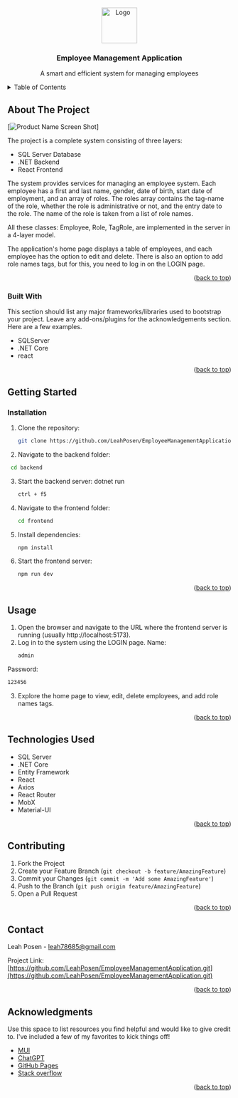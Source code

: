 <!-- Improved compatibility of back to top link: See: https://github.com/othneildrew/Best-README-Template/pull/73 -->
<a name="readme-top"></a>
<!--
*** Thanks for checking out the Best-README-Template. If you have a suggestion
*** that would make this better, please fork the repo and create a pull request
*** or simply open an issue with the tag "enhancement".
*** Don't forget to give the project a star!
*** Thanks again! Now go create something AMAZING! :D
-->



<!-- PROJECT SHIELDS -->
<!--
*** I'm using markdown "reference style" links for readability.
*** Reference links are enclosed in brackets [ ] instead of parentheses ( ).
*** See the bottom of this document for the declaration of the reference variables
*** for contributors-url, forks-url, etc. This is an optional, concise syntax you may use.
*** https://www.markdownguide.org/basic-syntax/#reference-style-links
-->

<!-- PROJECT LOGO -->
<br />
<div align="center">
  <a href="https://github.com/LeahPosen/EmployeeManagementApplication">
    <img src="https://img.freepik.com/free-vector/cartoon-man-sitting-home-with-laptop_74855-6963.jpg?w=1480&t=st=1712667643~exp=1712668243~hmac=63082fddd6bd98ac338162c512512d0e7c029e8ea7f822ad030ce017f0091c7f" alt="Logo" width="80" height="80">
  </a>

  <h3 align="center">Employee Management Application</h3>

  <p align="center">
     A smart and efficient system for managing employees    <br />
  </p>
</div>



<!-- TABLE OF CONTENTS -->
<details>
  <summary>Table of Contents</summary>
  <ol>
    <li>
      <a href="#about-the-project">About The Project</a>
      <ul>
        <li><a href="#built-with">Built With</a></li>
      </ul>
    </li>
    <li>
      <a href="#getting-started">Getting Started</a>
      <ul>
        <li><a href="#prerequisites">Prerequisites</a></li>
        <li><a href="#installation">Installation</a></li>
      </ul>
    </li>
    <li><a href="#usage">Usage</a></li>
    <li><a href="#technologies-used">Technologies Used</a></li>
    <li><a href="#contributing">Contributing</a></li>
    <li><a href="#contact">Contact</a></li>
    <li><a href="#acknowledgments">Acknowledgments</a></li>
  </ol>
</details>



<!-- ABOUT THE PROJECT -->
## About The Project

[![Product Name Screen Shot][product-screenshot]]

The project is a complete system consisting of three layers:

 * SQL Server Database
 * .NET Backend
 * React Frontend

The system provides services for managing an employee system. Each employee has a first and last name, gender, date of birth, start date of employment, and an array of roles. The roles array contains the tag-name of the role, whether the role is administrative or not, and the entry date to the role. The name of the role is taken from a list of role names.

All these classes: Employee, Role, TagRole, are implemented in the server in a 4-layer model.

The application's home page displays a table of employees, and each employee has the option to edit and delete. There is also an option to add role names tags, but for this, you need to log in on the LOGIN page.
<p align="right">(<a href="#readme-top">back to top</a>)</p>



### Built With

This section should list any major frameworks/libraries used to bootstrap your project. Leave any add-ons/plugins for the acknowledgements section. Here are a few examples.

<!-- * [![SQLServer][SQLServer]][SQLServer-url]
* [![.NET][.NER]][.NET-url]
* [![React][React.js]][React-url] -->
* SQLServer
* .NET Core
* react
<p align="right">(<a href="#readme-top">back to top</a>)</p>



<!-- GETTING STARTED -->
## Getting Started

### Installation

1. Clone the repository:
   ```sh
   git clone https://github.com/LeahPosen/EmployeeManagementApplication.git
   ```
2. Navigate to the backend folder:
  ```sh
   cd backend
   ```
3. Start the backend server: dotnet run
   ```sh
   ctrl + f5
   ```
4. Navigate to the frontend folder:
   ```sh
   cd frontend
     ```
5. Install dependencies:
   ```sh
   npm install
     ```
6. Start the frontend server:
   ```sh
   npm run dev
   ```
<p align="right">(<a href="#readme-top">back to top</a>)</p>



<!-- USAGE EXAMPLES -->
## Usage

1. Open the browser and navigate to the URL where the frontend server is running (usually http://localhost:5173).
2. Log in to the system using the LOGIN page.
   Name:
   ```sh
   admin
   ```
  Password:
   ```sh
   123456
   ```

3. Explore the home page to view, edit, delete employees, and add role names tags.
<p align="right">(<a href="#readme-top">back to top</a>)</p>



<!-- ROADMAP -->
## Technologies Used

- SQL Server
- .NET Core
- Entity Framework
- React
- Axios
- React Router
- MobX
- Material-UI


<p align="right">(<a href="#readme-top">back to top</a>)</p>



<!-- CONTRIBUTING -->
## Contributing

1. Fork the Project
2. Create your Feature Branch (`git checkout -b feature/AmazingFeature`)
3. Commit your Changes (`git commit -m 'Add some AmazingFeature'`)
4. Push to the Branch (`git push origin feature/AmazingFeature`)
5. Open a Pull Request

<p align="right">(<a href="#readme-top">back to top</a>)</p>



<!-- CONTACT -->
## Contact

Leah Posen - leah78685@gmail.com

Project Link: [https://github.com/LeahPosen/EmployeeManagementApplication.git](https://github.com/LeahPosen/EmployeeManagementApplication.git)

<p align="right">(<a href="#readme-top">back to top</a>)</p>



<!-- ACKNOWLEDGMENTS -->
## Acknowledgments

Use this space to list resources you find helpful and would like to give credit to. I've included a few of my favorites to kick things off!

* [MUI](https://mui.com/)
* [ChatGPT](https://chat.openai.com/)
* [GitHub Pages](https://pages.github.com)
* [Stack overflow](https://stackoverflow.com/)

<p align="right">(<a href="#readme-top">back to top</a>)</p>



<!-- MARKDOWN LINKS & IMAGES -->
<!-- https://www.markdownguide.org/basic-syntax/#reference-style-links -->
[React.js]: https://img.shields.io/badge/React-20232A?style=for-the-badge&logo=react&logoColor=61DAFB
[React-url]: https://reactjs.org/
[SQLServer.com]:
[SQLServer-url]:https://www.microsoft.com/en-us/sql-server
[.NET.com]:
[.NET-url]:https://dotnet.microsoft.com/en-us/
[product-screenshot]: fontend/assert/workerTable.png
